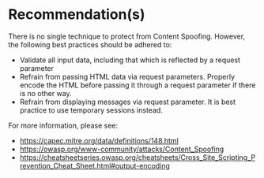 # Recommendation(s)

There is no single technique to protect from Content Spoofing. However, the following best practices should be adhered to:

- Validate all input data, including that which is reflected by a request parameter
- Refrain from passing HTML data via request parameters. Properly encode the HTML before passing it through a request parameter if there is no other way.
- Refrain from displaying messages via request parameter. It is best practice to use temporary sessions instead.

For more information, please see:

- <https://capec.mitre.org/data/definitions/148.html>
- <https://owasp.org/www-community/attacks/Content_Spoofing>
- <https://cheatsheetseries.owasp.org/cheatsheets/Cross_Site_Scripting_Prevention_Cheat_Sheet.html#output-encoding>
